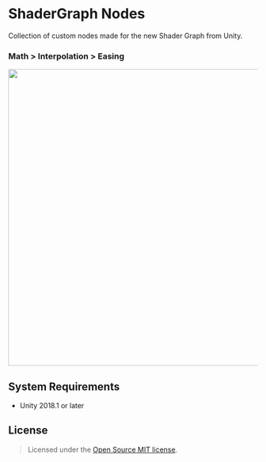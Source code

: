 # ShaderGraph Nodes

Collection of custom nodes made for the new Shader Graph from Unity.

### Math > Interpolation > Easing

<img width="600" src=https://i.imgur.com/9eGtXuu.gif>

## System Requirements

- Unity 2018.1 or later

## License

> Licensed under the [Open Source MIT license](http://en.wikipedia.org/wiki/MIT_License).
